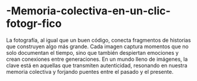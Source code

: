 # -Memoria-colectiva-en-un-clic-fotogr-fico
La fotografía, al igual que un buen código, conecta fragmentos de historias que construyen algo más grande. Cada imagen captura momentos que no solo documentan el tiempo, sino que también despiertan emociones y crean conexiones entre generaciones. En un mundo lleno de imágenes, la clave está en aquellas que transmiten autenticidad, resonando en nuestra memoria colectiva y forjando puentes entre el pasado y el presente.
